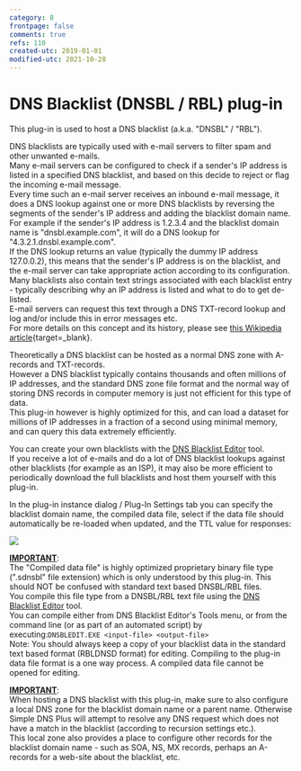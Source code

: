 ```yaml
---
category: 8
frontpage: false
comments: true
refs: 110
created-utc: 2019-01-01
modified-utc: 2021-10-28
---
```

# DNS Blacklist (DNSBL / RBL) plug-in

This plug-in is used to host a DNS blacklist (a.k.a. "DNSBL" / "RBL").

DNS blacklists are typically used with e-mail servers to filter spam and other unwanted e-mails.  
Many e-mail servers can be configured to check if a sender's IP address is listed in a specified DNS blacklist, and based on this decide to reject or flag the incoming e-mail message.  
Every time such an e-mail server receives an inbound e-mail message, it does a DNS lookup against one or more DNS blacklists by reversing the segments of the sender's IP address and adding the blacklist domain name.  
For example if the sender's IP address is 1.2.3.4 and the blacklist domain name is "dnsbl.example.com", it will do a DNS lookup for "4.3.2.1.dnsbl.example.com".  
If the DNS lookup returns an value (typically the dummy IP address 127.0.0.2), this means that the sender's IP address is on the blacklist, and the e-mail server can take appropriate action according to its configuration.  
Many blacklists also contain text strings associated with each blacklist entry - typically describing why an IP address is listed and what to do to get de-listed.  
E-mail servers can request this text through a DNS TXT-record lookup and log and/or include this in error messages etc.  
For more details on this concept and its history, please see [this Wikipedia article](http://en.wikipedia.org/wiki/dnsbl){target=_blank}.

Theoretically a DNS blacklist can be hosted as a normal DNS zone with A-records and TXT-records.  
However a DNS blacklist typically contains thousands and often millions of IP addresses, and the standard DNS zone file format and the normal way of storing DNS records in computer memory is just not efficient for this type of data.  
This plug-in however is highly optimized for this, and can load a dataset for millions of IP addresses in a fraction of a second using minimal memory, and can query this data extremely efficiently.

You can create your own blacklists with the [DNS Blacklist Editor](/kb/208) tool.  
If you receive a lot of e-mails and do a lot of DNS blacklist lookups against other blacklists (for example as an ISP), it may also be more efficient to periodically download the full blacklists and host them yourself with this plug-in.

In the plug-in instance dialog / Plug-In Settings tab you can specify the blacklist domain name, the compiled data file, select if the data file should automatically be re-loaded when updated, and the TTL value for responses:

![](img/170/1.png)

**<u>IMPORTANT</u>**:  
The "Compiled data file" is highly optimized proprietary binary file type (".sdnsbl" file extension) which is only understood by this plug-in. This should NOT be confused with standard text based DNSBL/RBL files.  
You compile this file type from a DNSBL/RBL text file using the [DNS Blacklist Editor](/kb/208) tool.  
You can compile either from DNS Blacklist Editor's Tools menu, or from the command line (or as part of an automated script) by executing:`DNSBLEDIT.EXE <input-file> <output-file>`  
Note: You should always keep a copy of your blacklist data in the standard text based format (RBLDNSD format) for editing. Compiling to the plug-in data file format is a one way process. A compiled data file cannot be opened for editing.

**<u>IMPORTANT</u>**:  
When hosting a DNS blacklist with this plug-in, make sure to also configure a local DNS zone for the blacklist domain name or a parent name. Otherwise Simple DNS Plus will attempt to resolve any DNS request which does not have a match in the blacklist (according to recursion settings etc.).  
This local zone also provides a place to configure other records for the blacklist domain name - such as SOA, NS, MX records, perhaps an A-records for a web-site about the blacklist, etc.

